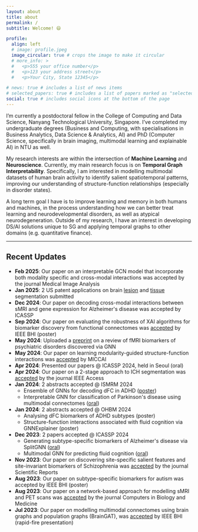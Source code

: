 ```yaml
---
layout: about
title: about
permalink: /
subtitle: Welcome! 😄

profile:
  align: left
  # image: profile.jpeg
  image_circular: true # crops the image to make it circular
  # more_info: >
  #   <p>555 your office number</p>
  #   <p>123 your address street</p>
  #   <p>Your City, State 12345</p>

# news: true # includes a list of news items
# selected_papers: true # includes a list of papers marked as "selected={true}"
social: true # includes social icons at the bottom of the page
---
```


I’m currently a postdoctoral fellow in the College of Computing and Data Science, Nanyang Technological University, Singapore. I’ve completed my undergraduate degrees (Business and Computing, with specialisations in Business Analytics, Data Science & Analytics, AI) and PhD (Computer Science, specifically in brain imaging, multimodal learning and explainable AI) in NTU as well.

My research interests are within the intersection of **Machine Learning** and **Neuroscience**. Currently, my main research focus is on **Temporal Graph Interpretability**. Specifically, I am interested in modelling multimodal datasets of human brain activity to identify salient spatiotemporal patterns, improving our understanding of structure-function relationships (especially in disorder states).

A long term goal I have is to improve learning and memory in both humans and machines, in the process understanding how we can better treat learning and neurodevelopmental disorders, as well as atypical neurodegeneration. Outside of my research, I have an interest in developing DS/AI solutions unique to SG and applying temporal graphs to other domains (e.g. quantitative finance). 

---

## Recent Updates

- **Feb 2025**: Our paper on an interpretable GCN model that incorporate both modality specific and cross-modal interactions was accepted by the journal Medical Image Analysis
- **Jan 2025**: 2 US patent applications on brain [lesion](https://scholar.google.com/citations?view_op=view_citation&hl=en&user=68v21DIAAAAJ&sortby=pubdate&citation_for_view=68v21DIAAAAJ:roLk4NBRz8UC) and [tissue](https://scholar.google.com/citations?view_op=view_citation&hl=en&user=68v21DIAAAAJ&sortby=pubdate&citation_for_view=68v21DIAAAAJ:0EnyYjriUFMC) segmentation submitted
- **Dec 2024**: Our paper on decoding cross-modal interactions between sMRI and gene expression for Alzheimer's disease was accepted by ICASSP 
- **Sep 2024**: Our paper on evaluating the robustness of XAI algorithms for biomarker discovery from functional connectomes was [accepted](https://openreview.net/forum?id=3kti62n63m) by IEEE BHI (poster)
- **May 2024**: Uploaded a [preprint](https://arxiv.org/abs/2405.00577) on a review of fMRI biomarkers of psychiatric disorders discovered via GNN
- **May 2024**: Our paper on learning modularity-guided structure-function interactions was [accepted](https://link.springer.com/chapter/10.1007/978-3-031-72117-5_44) by MICCAI
- **Apr 2024**: Presented our papers @ ICASSP 2024, held in Seoul (oral)
- **Apr 2024**: Our paper on a 2-stage approach to ICH segmentation was [accepted](https://ieeexplore.ieee.org/document/10507829/) by the journal IEEE Access
- **Jan 2024**: 2 abstracts accepted @ ISMRM 2024
  - Ensemble of GNNs for decoding dFC in ADHD ([poster](https://archive.ismrm.org/2024/1961_4UWuoTPlj.html))
  - Interpretable GNN for classification of Parkinson's disease using multimodal connectomes ([oral](https://archive.ismrm.org/2024/1004.html))
- **Jan 2024**: 2 abstracts accepted @ OHBM 2024 
  - Analysing dFC biomarkers of ADHD subtypes (poster)
  - Structure-function interactions associated with fluid cognition via GNNExplainer (poster)
- **Dec 2023**: 2 papers accepted @ ICASSP 2024 
  - Generating subtype-specific biomarkers of Alzheimer's disease via SplitGNN ([oral](https://ieeexplore.ieee.org/document/10447054)) 
  - Multimodal GNN for predicting fluid cognition ([oral](https://ieeexplore.ieee.org/document/10448348))
- **Nov 2023**: Our paper on discovering site-specific salient features and site-invariant biomarkers of Schizophrenia was [accepted](https://www.nature.com/articles/s41598-023-48548-w) by the journal Scientific Reports
- **Aug 2023**: Our paper on subtype-specific biomarkers for autism was accepted by IEEE BHI (poster)
- **Aug 2023**: Our paper on a network-based approach for modelling sMRI and PET scans was [accepted](https://www.sciencedirect.com/science/article/abs/pii/S001048252300793X) by the journal Computers in Biology and Medicine
- **Jul 2023**: Our paper on modelling multimodal connectomes using brain graphs and population graphs (BrainGAT), was [accepted](https://www.biorxiv.org/content/10.1101/2023.11.01.565175v1.abstract) by IEEE BHI (rapid-fire presentation)